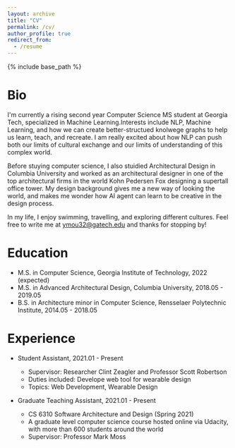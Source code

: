```yaml
---
layout: archive
title: "CV"
permalink: /cv/
author_profile: true
redirect_from:
  - /resume
---
```


{% include base_path %}


Bio
=====
I'm currently a rising second year Computer Science MS student at Georgia Tech, specialized in Machine Learning.Interests include NLP, Machine Learning, and how we can create better-structued knolwege graphs to help us learn, teach, and recreate. I am really excited about how NLP can push both our limits of cultural exchange and our limits of understanding of this complex world.

Before stuying computer science, I also stuidied Architectural Design in Columbia University and worked as an architectural designer in one of the top architectural firms in the world Kohn Pedersen Fox designing a supertall office tower. My design background gives me a new way of looking the world, and makes me wonder how AI agent can learn to be creative in the design process.

In my life, I enjoy swimming, travelling, and exploring different cultures. Feel free to write me at ymou32@gatech.edu and thanks for stopping by!

Education
======
* M.S. in Computer Science, Georgia Institute of Technology, 2022 (expected)
* M.S. in Advanced Architectural Design, Columbia University, 2018.05 - 2019.05
* B.S. in Architecture minor in Computer Science, Rensselaer Polytechnic Institute, 2014.05 - 2018.05

Experience
======
* Student Assistant, 2021.01 - Present
  * Supervisor: Researcher Clint Zeagler and Professor Scott Robertson
  * Duties included: Develope web tool for wearable design
  * Topics: Web Development, Wearable Design

* Graduate Teaching Assistant, 2021.01 - Present
  * CS 6310 Software Architecture and Design (Spring 2021)
  * A graduate level computer science course hosted online via Udacity, with more than 600 students around the world
  * Supervisor: Professor Mark Moss

<!--
Skills
======
* Skill 1
* Skill 2
  * Sub-skill 2.1
  * Sub-skill 2.2
  * Sub-skill 2.3
* Skill 3
<!--
Publications
======
  <ul>{% for post in site.publications %}
    {% include archive-single-cv.html %}
  {% endfor %}</ul>
<!--
Selected Awards and Honors
======
<!--
Talks
======
  <ul>{% for post in site.talks %}
    {% include archive-single-talk-cv.html %}
  {% endfor %}</ul>
<!--  
Teaching
======
  <ul>{% for post in site.teaching %}
    {% include archive-single-cv.html %}
  {% endfor %}</ul>
<!--  
Service and leadership
======
* Currently signed in to 43 different slack teams
-->

